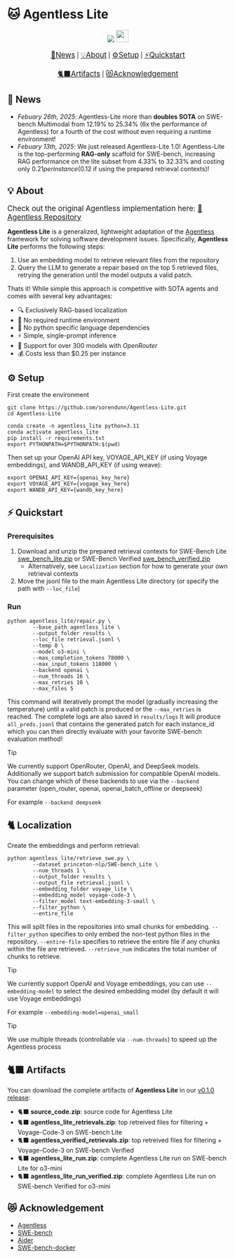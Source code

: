 # 🐱 Agentless Lite

<p align="center">
    <a href="https://arxiv.org/abs/2407.01489"><img src="https://img.shields.io/badge/📑-Arxiv-b31b1b?style=for-the-badge"></a>
    <a href="https://github.com/sorendunn/Agentless-Lite/blob/master/LICENSE"><img src="https://forthebadge.com/images/badges/license-mit.svg" style="height: 28px"></a>
</p>

<p align="center">
    <big><a href="#-news">📢News</a></big> |
    <big><a href="#-about">💡About</a></big> |
    <big><a href="#-setup">⚙️Setup</a></big> |
    <big><a href="#-quickstart">⚡Quickstart</a></big>
</p>
<p align="center">
    <big><a href="#-artifacts">🐈‍⬛Artifacts</a></big> |
    <big><a href="#-acknowledgement">😻Acknowledgement</a></big>
</p>

## 📢 News

- *Febuary 26th, 2025*: Agentless-Lite more than **doubles SOTA** on SWE-bench Multimodal from 12.19% to 25.34% (6x the performance of Agentless) for a fourth of the cost without even requiring a runtime environment!
- *Febuary 13th, 2025*: We just released Agentless-Lite 1.0! Agentless-Lite is the top-performing **RAG-only** scaffold for SWE-bench, increasing RAG performance on the lite subset from 4.33% to 32.33% and costing only $0.21 per instance ($0.12 if using the prepared retrieval contexts)!

## 💡 About

<p align="left">
    <big>Check out the original Agentless implementation here: <a href="https://github.com/OpenAutoCoder/Agentless">🚀 Agentless Repository</a></big>
</p>

**Agentless Lite** is a generalized, lightweight adaptation of the [Agentless](https://github.com/OpenAutoCoder/Agentless) framework for solving software development issues. Specifically, **Agentless Lite** performs the following steps:

1. Use an embedding model to retrieve relevant files from the repository
2. Query the LLM to generate a repair based on the top 5 retrieved files, retrying the generation until the model outputs a valid patch.

Thats it! While simple this approach is competitive with SOTA agents and comes with several key advantages:

- 🔍 Exclusively RAG-based localization
- 💨 No required runtime environment
- 🐍 No python specific language dependencies
- ⚡ Simple, single-prompt inference
- 🤝 Support for over 300 models with *OpenRouter*
- 💰 Costs less than $0.25 per instance

## ⚙️ Setup

First create the environment

```shell
git clone https://github.com/sorendunn/Agentless-Lite.git
cd Agentless-Lite

conda create -n agentless_lite python=3.11
conda activate agentless_lite
pip install -r requirements.txt
export PYTHONPATH=$PYTHONPATH:$(pwd)
```

Then set up your OpenAI API key, VOYAGE_API_KEY (if using Voyage embeddings), and WANDB_API_KEY (if using weave):

```shell
export OPENAI_API_KEY={openai_key_here}
export VOYAGE_API_KEY={vogage_key_here}
export WANDB_API_KEY={wandb_key_here}
```

## ⚡ Quickstart

### Prerequisites

1. Download and unzip the prepared retrieval contexts for SWE-Bench Lite [swe_bench_lite.zip](https://github.com/sorendunn/Agentless-Lite/releases/download/v0.1.0/agentless_lite_retrievals.zip) or SWE-Bench Verified [swe_bench_verified.zip](https://github.com/sorendunn/Agentless-Lite/releases/download/v0.1.0/agentless_verified_retrievals.zip)
    - Alternatively, see `Localization` section for how to generate your own retrieval contexts
2. Move the jsonl file to the main Agentless Lite directory (or specify the path with `--loc_file`)

### Run

```shell
python agentless_lite/repair.py \
        --base_path agentless_lite \
        --output_folder results \
        --loc_file retrieval.jsonl \
        --temp 0 \
        --model o3-mini \
        --max_completion_tokens 78000 \
        --max_input_tokens 118000 \
        --backend openai \
        --num_threads 16 \
        --max_retries 10 \
        --max_files 5
```

This command will iteratively prompt the model (gradually increasing the temperature) until a valid patch is produced or the `--max_retries` is reached. The complete logs are also saved in `results/logs` It will produce `all_preds.jsonl` that contains the generated patch for each instance_id which you can then directly evaluate with your favorite SWE-bench evaluation method!

> [!TIP]
>
> We currently support OpenRouter, OpenAI, and DeepSeek models. Additionally we support batch submission for compatible OpenAI models. You can change which of these backends to use via the `--backend` parameter (open_router, openai, openai_batch_offline or deepseek)
>
> For example `--backend deepseek`

## 🐈 Localization

Create the embeddings and perform retrieval:

```shell
python agentless_lite/retrieve_swe.py \
        --dataset princeton-nlp/SWE-bench_Lite \
        --num_threads 1 \
        --output_folder results \
        --output_file retrieval.jsonl \
        --embedding_folder voyage_lite \
        --embedding_model voyage-code-3 \
        --filter_model text-embedding-3-small \
        --filter_python \
        --entire_file
```

This will split files in the repositories into small chunks for embedding. `--filter_python` specifies to only embed the non-test python files in the repository. `--entire-file` specifies to retrieve the entire file if any chunks within the file are retrieved. `--retrieve_num` indicates the total number of chunks to retrieve.

> [!TIP]
>
> We currently support OpenAI and Voyage embeddings, you can use `--embedding-model` to select the desired embedding model (by default it will use Voyage embeddings)
>
> For example `--embedding-model=openai_small`

> [!TIP]
>
> We use multiple threads (controllable via `--num-threads`) to speed up the Agentless process

## 🐈‍⬛ Artifacts

You can download the complete artifacts of **Agentless Lite** in our [v0.1.0 release](https://github.com/sorendunn/Agentless-Lite/releases/tag/v0.1.0):

- 🐈‍⬛ **source_code.zip**: source code for Agentless Lite
- 🐈‍⬛ **agentless_lite_retrievals.zip**: top retreived files for filtering + Voyage-Code-3 on SWE-bench Lite
- 🐈‍⬛ **agentless_verified_retrievals.zip**: top retreived files for filtering + Voyage-Code-3 on SWE-bench Verified
- 🐈‍⬛ **agentless_lite_run.zip**: complete Agentless Lite run on SWE-bench Lite for o3-mini
- 🐈‍⬛ **agentless_lite_run_verified.zip**: complete Agentless Lite run on SWE-bench Verified for o3-mini

## 😻 Acknowledgement

* [Agentless](https://github.com/OpenAutoCoder/Agentless)
* [SWE-bench](https://www.swebench.com/)
* [Aider](https://github.com/paul-gauthier/aider)
* [SWE-bench-docker](https://github.com/aorwall/SWE-bench-docker)
